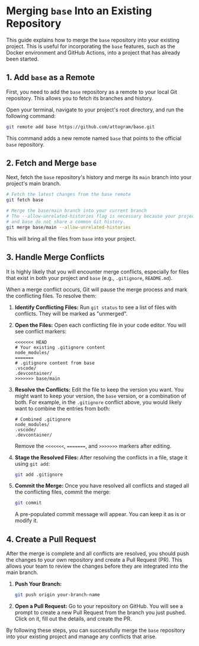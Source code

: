 # Merging `base` Into an Existing Repository

This guide explains how to merge the `base` repository into your existing project. This is useful for incorporating the `base` features, such as the Docker environment and GitHub Actions, into a project that has already been started.

## 1. Add `base` as a Remote

First, you need to add the `base` repository as a remote to your local Git repository. This allows you to fetch its branches and history.

Open your terminal, navigate to your project's root directory, and run the following command:

```bash
git remote add base https://github.com/attogram/base.git
```

This command adds a new remote named `base` that points to the official `base` repository.

## 2. Fetch and Merge `base`

Next, fetch the `base` repository's history and merge its `main` branch into your project's main branch.

```bash
# Fetch the latest changes from the base remote
git fetch base

# Merge the base/main branch into your current branch
# The --allow-unrelated-histories flag is necessary because your project
# and base do not share a common Git history.
git merge base/main --allow-unrelated-histories
```

This will bring all the files from `base` into your project.

## 3. Handle Merge Conflicts

It is highly likely that you will encounter merge conflicts, especially for files that exist in both your project and `base` (e.g., `.gitignore`, `README.md`).

When a merge conflict occurs, Git will pause the merge process and mark the conflicting files. To resolve them:

1.  **Identify Conflicting Files:** Run `git status` to see a list of files with conflicts. They will be marked as "unmerged".

2.  **Open the Files:** Open each conflicting file in your code editor. You will see conflict markers:

    ```
    <<<<<<< HEAD
    # Your existing .gitignore content
    node_modules/
    =======
    # .gitignore content from base
    .vscode/
    .devcontainer/
    >>>>>>> base/main
    ```

3.  **Resolve the Conflicts:** Edit the file to keep the version you want. You might want to keep your version, the `base` version, or a combination of both. For example, in the `.gitignore` conflict above, you would likely want to combine the entries from both:

    ```
    # Combined .gitignore
    node_modules/
    .vscode/
    .devcontainer/
    ```

    Remove the `<<<<<<<`, `=======`, and `>>>>>>>` markers after editing.

4.  **Stage the Resolved Files:** After resolving the conflicts in a file, stage it using `git add`:

    ```bash
    git add .gitignore
    ```

5.  **Commit the Merge:** Once you have resolved all conflicts and staged all the conflicting files, commit the merge:

    ```bash
    git commit
    ```

    A pre-populated commit message will appear. You can keep it as is or modify it.

## 4. Create a Pull Request

After the merge is complete and all conflicts are resolved, you should push the changes to your own repository and create a Pull Request (PR). This allows your team to review the changes before they are integrated into the main branch.

1.  **Push Your Branch:**

    ```bash
    git push origin your-branch-name
    ```

2.  **Open a Pull Request:** Go to your repository on GitHub. You will see a prompt to create a new Pull Request from the branch you just pushed. Click on it, fill out the details, and create the PR.

By following these steps, you can successfully merge the `base` repository into your existing project and manage any conflicts that arise.

